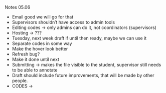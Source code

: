 Notes 05.06
-    Email good we will go for that
-    Supervisors shouldn’t have access to admin tools
-    Editing codes -> only admins can do it, not coordinators (supervisors)
-    Hosting -> ???
-    Tuesday, next week draft if until then ready, maybe we can use it
-    Separate codes in some way
-    Make the hover look better
-    Refresh bug?
-    Make it done until next 
-    Submitting -> makes the file visible to the student, supervisor still needs to be able to annotate
-    Draft should include future improvements, that will be made by other people.
-    CODES -> 